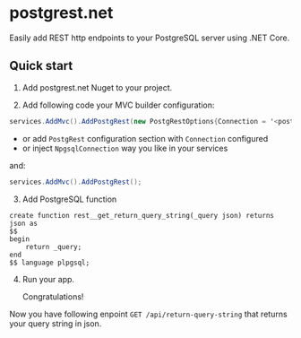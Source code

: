 # postgrest.net

Easily add REST http endpoints to your PostgreSQL server using .NET Core.

## Quick start

1. Add postgrest.net Nuget to your project.

2. Add following code your MVC builder configuration:

```csharp
services.AddMvc().AddPostgRest(new PostgRestOptions{Connection = '<postgres connection name or string>'});
```

- or add `PostgRest` configuration section with `Connection` configured
- or inject `NpgsqlConnection` way you like in your services

and:

```csharp
services.AddMvc().AddPostgRest();
```

3. Add PostgreSQL function

```plpgsql
create function rest__get_return_query_string(_query json) returns json as 
$$
begin
    return _query;
end 
$$ language plpgsql;
```

4. Run your app. 

	Congratulations! 

Now you have following enpoint `GET /api/return-query-string` that returns your query string in json.
